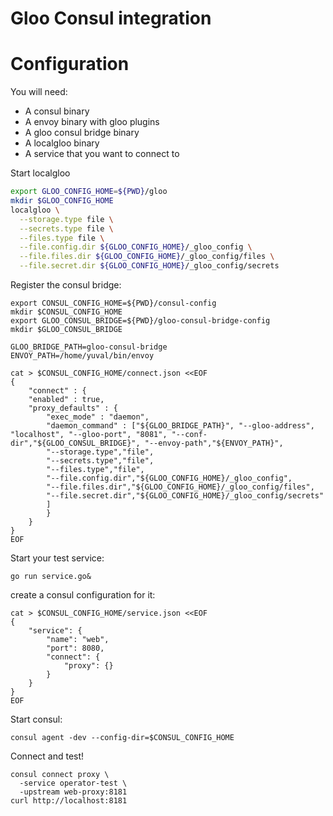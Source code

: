 # Gloo Consul integration

# Configuration

You will need:
- A consul binary
- A envoy binary with gloo plugins
- A gloo consul bridge binary
- A localgloo binary
- A service that you want to connect to

Start localgloo

```bash
export GLOO_CONFIG_HOME=${PWD}/gloo
mkdir $GLOO_CONFIG_HOME
localgloo \
  --storage.type file \
  --secrets.type file \
  --files.type file \
  --file.config.dir ${GLOO_CONFIG_HOME}/_gloo_config \
  --file.files.dir ${GLOO_CONFIG_HOME}/_gloo_config/files \
  --file.secret.dir ${GLOO_CONFIG_HOME}/_gloo_config/secrets
```

Register the consul bridge:

```
export CONSUL_CONFIG_HOME=${PWD}/consul-config
mkdir $CONSUL_CONFIG_HOME
export GLOO_CONSUL_BRIDGE=${PWD}/gloo-consul-bridge-config
mkdir $GLOO_CONSUL_BRIDGE

GLOO_BRIDGE_PATH=gloo-consul-bridge
ENVOY_PATH=/home/yuval/bin/envoy

cat > $CONSUL_CONFIG_HOME/connect.json <<EOF
{
    "connect" : {
    "enabled" : true,
    "proxy_defaults" : {
        "exec_mode" : "daemon",
        "daemon_command" : ["${GLOO_BRIDGE_PATH}", "--gloo-address", "localhost", "--gloo-port", "8081", "--conf-dir","${GLOO_CONSUL_BRIDGE}", "--envoy-path","${ENVOY_PATH}",
        "--storage.type","file",
        "--secrets.type","file",
        "--files.type","file",
        "--file.config.dir","${GLOO_CONFIG_HOME}/_gloo_config",
        "--file.files.dir","${GLOO_CONFIG_HOME}/_gloo_config/files",
        "--file.secret.dir","${GLOO_CONFIG_HOME}/_gloo_config/secrets"
        ]
        }
    }
}
EOF
```

Start your test service:

```
go run service.go&
```

create a consul configuration for it:
```
cat > $CONSUL_CONFIG_HOME/service.json <<EOF
{
    "service": {
        "name": "web",
        "port": 8080,
        "connect": {
            "proxy": {}
        }
    }
}
EOF
```

Start consul:

```
consul agent -dev --config-dir=$CONSUL_CONFIG_HOME
```

Connect and test!

```
consul connect proxy \
  -service operator-test \
  -upstream web-proxy:8181
curl http://localhost:8181
```
